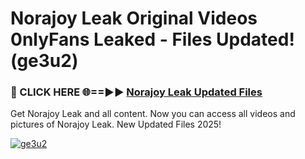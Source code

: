 # Norajoy Leak Original Videos 0nlyFans Leaked - Files Updated! (ge3u2)

<h3>🔴 CLICK HERE 🌐==►► <a href="https://tinyurl.com/2jnfzry5" rel="nofollow">Norajoy Leak Updated Files</a></h3>

Get Norajoy Leak and all content. Now you can access all videos and pictures of Norajoy Leak. New Updated Files 2025!

[![ge3u2](https://i.imgur.com/GyGTBgg.gif)](https://tinyurl.com/2jnfzry5)
